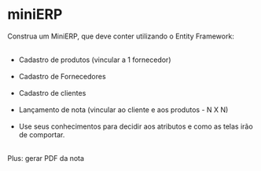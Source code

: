 # miniERP
Construa um MiniERP, que deve conter utilizando o Entity Framework:<br><br>
- Cadastro de produtos (vincular a 1 fornecedor)<br><br>
- Cadastro de Fornecedores<br><br>
- Cadastro de clientes<br><br>
- Lançamento de nota (vincular ao cliente e aos produtos - N X N)
<br><br>
- Use seus conhecimentos para decidir aos atributos e como as telas irão de comportar.<br>
<br>
Plus: gerar PDF da nota
